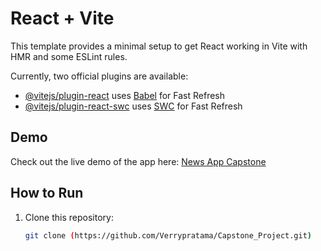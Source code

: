 # React + Vite

This template provides a minimal setup to get React working in Vite with HMR and some ESLint rules.

Currently, two official plugins are available:

- [@vitejs/plugin-react](https://github.com/vitejs/vite-plugin-react/blob/main/packages/plugin-react/README.md) uses [Babel](https://babeljs.io/) for Fast Refresh
- [@vitejs/plugin-react-swc](https://github.com/vitejs/vite-plugin-react-swc) uses [SWC](https://swc.rs/) for Fast Refresh

## Demo
Check out the live demo of the app here:
[News App Capstone](https://newsapp-capstone.vercel.app/)

## How to Run
1. Clone this repository:
   ```bash
   git clone (https://github.com/Verrypratama/Capstone_Project.git)
